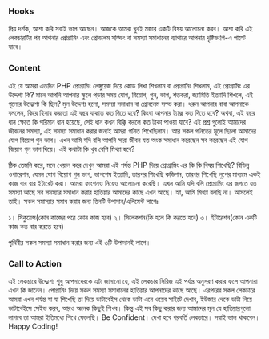 ### Hooks

প্রিয় দর্শক, আশা করি সবাই ভাল আছেন। আজকে আমরা খুবই মজার একটি বিষয় আলোচনা করব। আশা করি এই লেকচারটির পর আপনার প্রোগ্রামিং এবং প্রোবলেম সল্ভিং বা সমস্যা সমাধানের ব্যাপারে আপনার দৃষ্টিভংগি-এ পাল্টে যাবে।

### Content
এই যে আমরা এতদিন PHP প্রোগ্রামিং লেঙ্গুয়েজ দিয়ে কোড লিখা শিখলাম বা প্রোগ্রামিং শিখলাম, এই প্রোগ্রামিং এর উদ্দেশ্য কি? মানে আপনি আপনার স্কুলে পড়ার সময় যোগ, বিয়োগ, গুন, ভাগ, শতকরা, জ্যামিতি ইত্যাদি শিখলে, এই গুলোর উদ্দ্যেশ্য কি ছিল? মুল উদ্দেশ্য হলো, সমস্যা সমাধান বা প্রোবলেম সল্ভ করা। ধরুন আপনার বাবা আপনাকে বললেন, কিরে হিসাব করতো এই বছর যাকাত কত দিতে হবে? কিংবা আপনার ট্যাক্স কত দিতে হবে? অথবা, এই বছর ধান ক্ষেতে কি পরিমান ধান হয়েছে, সেই ধান কখন বিক্ক্রি করলে কত টাকা পাওয়া যাবে? এই প্রশ্ন গুলোই আমাদের জীবনের সমস্যা, এই সমস্যা সমাধান করার জন্যই আমরা গনিত শিখেছিলাম। আর সকল গনিতের মূলে ছিলো আমাদের যোগ বিয়োগ গুন ভাগ। এখন আমি যদি বলি আপনি সারা জীবন যত অংক সমাধান করেছেন সব করেছেন এই যোগ বিয়োগ গুন ভাগ দিয়ে। এই কথাটা কি খুব বেশি মিথ্যা হবে?

ঠিক তেমনি করে, মনে খেয়াল করে দেখুন আমরা এই পর্যন্ত PHP দিয়ে প্রোগ্রামিং এর কি কি বিষয় শিখেছি? বিভিন্ন ওপারেশন, যেমন যোগ বিয়োগ গুন ভাগ, ভাগশেষ ইত্যাদি, তারপর শিখেছি কন্ডিশন, তারপর শিখেছি লুপের মাধ্যমে একই কাজ বার বার ইটারেট করা। আমরা ফাংশনও নিয়েও আলোচনা করেছি। এখন আমি যদি বলি প্রোগ্রামিং এর জগতে যত সমস্যা আছে সব সমস্যার সমাধান করার হাতিয়ার আমাদের কাছে এখন আছে। হ্যা, আমি মিথ্যা বলছি না। আসলেই তাই। সকল সমাস্যার সমাধ করার জন্য তিনটি উপাদান/এলিমেন্ট লাগেঃ

১। সিকুয়েন্স(কোন কাজের পরে কোন কাজ হবে)
২। সিলেকশন(কি হলে কি করতে হবে)
৩। ইটারেশন(কোন একটি কাজ কত বার করতে হবে)

পৃথিবীর সকল সমস্যা সমাধান করার জন্য এই ৩টি উপাদানই লাগে।

### Call to Action
এই লেকচারে উদ্দ্যেশ্য শুধু আপনাদেরকে এটা জানানো যে, এই লেকচার সিরিজ এই পর্যন্ত অনুসরণ করার ফলে আপনারা এখন কি জানেন। পোগ্রামিং দিয়ে সকল সমস্যা সমাধানের হাতিয়ার আপনাদের কাছে আছে। এরপরের সকল লেকচারে আমরা এখন পর্যন্ত যা যা শিখেছি তা দিয়ে ডাটাবেইস থেকে ডাটা এনে ওয়েব সাইটে দেখাব, ইউজার থেকে ডাটা নিয়ে ডাটাবেইসে সেইভ করব, আরও অনেক কিছুই শিখব। কিন্তু এই সব কিছু করার জন্য আমাদের মূল যে হাতিয়ারগুলো লাগবে তা আমরা ইতিমধ্যে শিখে ফেলেছি। Be Confident। দেখা হবে পরবর্তি লেকচারে। সবাই ভাল থাকবেন। Happy Coding!
